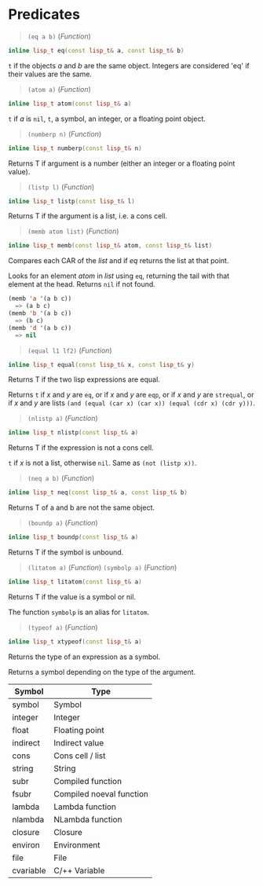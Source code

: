 # Predicates

> `(eq a b)` (_Function_)

```cpp
inline lisp_t eq(const lisp_t& a, const lisp_t& b)
```

`t` if the objects _a_ and _b_ are the same object. Integers are
considered 'eq' if their values are the same.

> `(atom a)` (_Function_)

```cpp
inline lisp_t atom(const lisp_t& a)
```

`t` if _a_ is `nil`, `t`, a symbol, an integer, or a floating point
object.

> `(numberp n)` (_Function_)

```cpp
inline lisp_t numberp(const lisp_t& n)
```

Returns T if argument is a number (either an integer or a floating
point value).

> `(listp l)` (_Function_)

```cpp
inline lisp_t listp(const lisp_t& l)
```

Returns T if the argument is a list, i.e. a cons cell.

> `(memb atom list)` (_Function_)

```cpp
inline lisp_t memb(const lisp_t& atom, const lisp_t& list)
```

Compares each CAR of the _list_ and if _eq_ returns the list at that
point.

Looks for an element _atom_ in _list_ using `eq`, returning the tail with
that element at the head. Returns `nil` if not found.

```lisp
(memb 'a '(a b c))
  => (a b c)
(memb 'b '(a b c))
  => (b c)
(memb 'd '(a b c))
  => nil
```

> `(equal l1 lf2)` (_Function_)

```cpp
inline lisp_t equal(const lisp_t& x, const lisp_t& y)
```

Returns T if the two lisp expressions are equal.

Returns `t` if _x_ and _y_ are `eq`, or if _x_ and _y_ are `eqp`, or if _x_
and _y_ are `strequal`, or if _x_ and _y_ are lists `(and (equal (car x)
(car x)) (equal (cdr x) (cdr y)))`.

> `(nlistp a)` (_Function_)

```cpp
inline lisp_t nlistp(const lisp_t& a)
```

Returns T if the expression is not a cons cell.

`t` if _x_ is not a list, otherwise `nil`. Same as `(not (listp x))`.

> `(neq a b)` (_Function_)

```cpp
inline lisp_t neq(const lisp_t& a, const lisp_t& b)
```

Returns T of a and b are not the same object.

> `(boundp a)` (_Function_)

```cpp
inline lisp_t boundp(const lisp_t& a)
```

Returns T if the symbol is unbound.

> `(litatom a)` (_Function_)
> `(symbolp a)` (_Function_)

```cpp
inline lisp_t litatom(const lisp_t& a)
```

Returns T if the value is a symbol or nil.

The function `symbolp` is an alias for `litatom`.

> `(typeof a)` (_Function_)

```cpp
inline lisp_t xtypeof(const lisp_t& a)
```

Returns the type of an expression as a symbol.

Returns a symbol depending on the type of the argument.

| Symbol    | Type                     |
|-----------|--------------------------|
| symbol    | Symbol                   |
| integer   | Integer                  |
| float     | Floating point           |
| indirect  | Indirect value           |
| cons      | Cons cell / list         |
| string    | String                   |
| subr      | Compiled function        |
| fsubr     | Compiled noeval function |
| lambda    | Lambda function          |
| nlambda   | NLambda function         |
| closure   | Closure                  |
| environ   | Environment              |
| file      | File                     |
| cvariable | C/++ Variable            |
